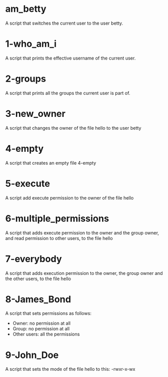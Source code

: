 # am_betty
A script that switches the current user to the user betty.

# 1-who_am_i
A script that prints the effective username of the current user.

# 2-groups
A script that prints all the groups the current user is part of.

# 3-new_owner
A script that changes the owner of the file hello to the user betty

# 4-empty
A script that creates an empty file 4-empty

# 5-execute
A script add execute permission to the owner of the file hello

# 6-multiple_permissions
A script that adds execute permission to the owner and the group owner, and read permission to other users, to the file hello

# 7-everybody
A script that adds execution permission to the owner, the group owner and the other users, to the file hello

# 8-James_Bond
A script that sets permissions as follows:
* Owner: no permission at all
* Group: no permission at all
* Other users: all the permissions

# 9-John_Doe
A script that sets the mode of the file hello to this: -rwxr-x-wx 
